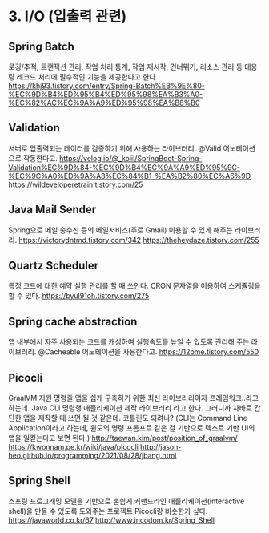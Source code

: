 # 3. I/O (입출력 관련)

## Spring Batch
로깅/추적, 트랜잭션 관리, 작업 처리 통계, 작업 재시작, 건너뛰기, 리소스 관리 등
대용량 레코드 처리에 필수적인 기능을 제공한다고 한다.
https://khj93.tistory.com/entry/Spring-Batch%EB%9E%80-%EC%9D%B4%ED%95%B4%ED%95%98%EA%B3%A0-%EC%82%AC%EC%9A%A9%ED%95%98%EA%B8%B0

## Validation
서버로 입출력되는 데이터를 검증하기 위해 사용하는 라이브러리.
@Valid 어노테이션으로 작동한다고.
https://velog.io/@_koiil/SpringBoot-Spring-Validation%EC%9D%84-%EC%9D%B4%EC%9A%A9%ED%95%9C-%EC%9C%A0%ED%9A%A8%EC%84%B1-%EA%B2%80%EC%A6%9D
https://wildeveloperetrain.tistory.com/25

## Java Mail Sender
Spring으로 메일 송수신 등의 메일서비스(주로 Gmail) 이용할 수 있게 해주는 라이브러리.
https://victorydntmd.tistory.com/342
https://theheydaze.tistory.com/255

## Quartz Scheduler
특정 코드에 대한 예약 실행 관리를 할 때 쓰인다.
CRON 문자열을 이용하여 스케쥴링을 할 수 있다.
https://byul91oh.tistory.com/275

## Spring cache abstraction
앱 내부에서 자주 사용되는 코드를 캐싱하여 실행속도를 높일 수 있도록 관리해 주는 라이브러리.
@Cacheable 어노테이션을 사용한다고.
https://12bme.tistory.com/550

## Picocli
GraalVM 지원 명령줄 앱을 쉽게 구축하기 위한 최신 라이브러리이자 프레임워크..라고 하는데.
Java CLI 명령행 애플리케이션 제작 라이브러리 라고 한다.
그러니까 자바로 간단한 앱을 제작할 때 쓰면 될 것 같은데. 코틀린도 되려나?
(CLI는 Command Line Application이라고 하는데,
윈도의 명령 프롬프트 같은 걸 기반으로 텍스트 기반 UI의 앱을 일컫는다고 보면 된다.)
http://taewan.kim/post/position_of_graalvm/
https://kwonnam.pe.kr/wiki/java/picocli
http://jason-heo.github.io/programming/2021/08/28/jbang.html

## Spring Shell
스프링 프로그래밍 모델을 기반으로 손쉽게 커맨드라인 애플리케이션(interactive shell)을 만들 수 있도록 도와주는 프로젝트
Picocli랑 비슷한가 싶다.
https://javaworld.co.kr/67
http://www.incodom.kr/Spring_Shell

